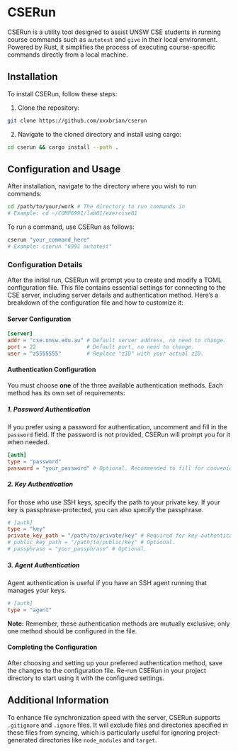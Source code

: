 # CSERun

CSERun is a utility tool designed to assist UNSW CSE students in running course commands such as `autotest` and `give` in their local environment. Powered by Rust, it simplifies the process of executing course-specific commands directly from a local machine.

## Installation

To install CSERun, follow these steps:

1. Clone the repository:
```sh
git clone https://github.com/xxxbrian/cserun
```

2. Navigate to the cloned directory and install using cargo:
```sh
cd cserun && cargo install --path .
```

## Configuration and Usage

After installation, navigate to the directory where you wish to run commands:

```sh
cd /path/to/your/work # The directory to run commands in
# Example: cd ~/COMP6991/lab01/exercise01
```

To run a command, use CSERun as follows:

```sh
cserun "your_command_here"
# Example: cserun "6991 autotest"
```

### Configuration Details

After the initial run, CSERun will prompt you to create and modify a TOML configuration file. This file contains essential settings for connecting to the CSE server, including server details and authentication method. Here’s a breakdown of the configuration file and how to customize it:

#### Server Configuration

```toml
[server]
addr = "cse.unsw.edu.au" # Default server address, no need to change.
port = 22                # Default port, no need to change.
user = "z5555555"        # Replace "zID" with your actual zID.
```

#### Authentication Configuration

You must choose **one** of the three available authentication methods. Each method has its own set of requirements:

##### 1. Password Authentication

If you prefer using a password for authentication, uncomment and fill in the `password` field. If the password is not provided, CSERun will prompt you for it when needed.

```toml
[auth]
type = "password"
password = "your_password" # Optional. Recommended to fill for convenience.
```

##### 2. Key Authentication

For those who use SSH keys, specify the path to your private key. If your key is passphrase-protected, you can also specify the passphrase.

```toml
# [auth]
type = "key"
private_key_path = "/path/to/private/key" # Required for key authentication.
# public_key_path = "/path/to/public/key" # Optional.
# passphrase = "your_passphrase" # Optional.
```

##### 3. Agent Authentication

Agent authentication is useful if you have an SSH agent running that manages your keys.

```toml
# [auth]
type = "agent"
```

**Note:** Remember, these authentication methods are mutually exclusive; only one method should be configured in the file.

#### Completing the Configuration

After choosing and setting up your preferred authentication method, save the changes to the configuration file. Re-run CSERun in your project directory to start using it with the configured settings.

## Additional Information

To enhance file synchronization speed with the server, CSERun supports `.gitignore` and `.ignore` files. It will exclude files and directories specified in these files from syncing, which is particularly useful for ignoring project-generated directories like `node_modules` and `target`.
